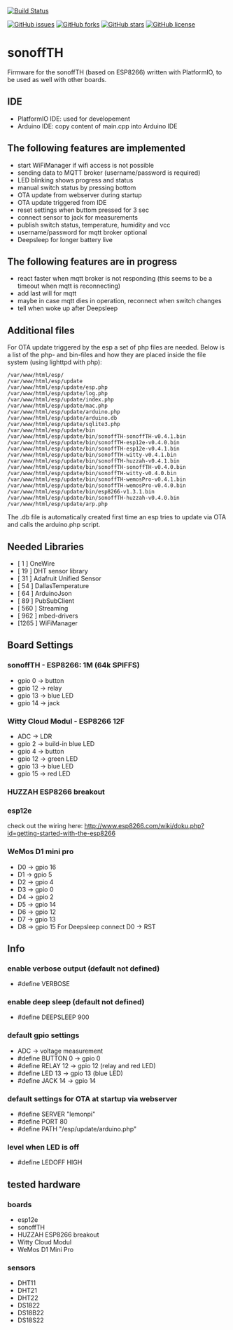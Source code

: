 [![Build Status](https://travis-ci.org/jipp/sonoffTH.svg?branch=master)](https://travis-ci.org/jipp/sonoffTH)

[![GitHub issues](https://img.shields.io/github/issues/jipp/sonoffTH.svg)](https://github.com/jipp/sonoffTH/issues)
[![GitHub forks](https://img.shields.io/github/forks/jipp/sonoffTH.svg)](https://github.com/jipp/sonoffTH/network)
[![GitHub stars](https://img.shields.io/github/stars/jipp/sonoffTH.svg)](https://github.com/jipp/sonoffTH/stargazers)
[![GitHub license](https://img.shields.io/badge/license-MIT-blue.svg)](https://raw.githubusercontent.com/jipp/sonoffTH/master/LICENSE)

# sonoffTH
Firmware for the sonoffTH (based on ESP8266) written with PlatformIO, to be used as well with other boards.

## IDE
* PlatformIO IDE: used for developement
* Arduino IDE: copy content of main.cpp into Arduino IDE

## The following features are implemented
* start WiFiManager if wifi access is not possible
* sending data to MQTT broker (username/password is required)
* LED blinking shows progress and status
* manual switch status by pressing bottom
* OTA update from webserver during startup
* OTA update triggered from IDE
* reset settings when buttom pressed for 3 sec
* connect sensor to jack for measurements
* publish switch status, temperature, humidity and vcc
* username/password for mqtt broker optional
* Deepsleep for longer battery live

## The following features are in progress
* react faster when mqtt broker is not responding (this seems to be a timeout when mqtt is reconnecting)
* add last will for mqtt
* maybe in case mqtt dies in operation, reconnect when switch changes
* tell when woke up after Deepsleep

## Additional files
For OTA update triggered by the esp a set of php files are needed. Below is a list of the php- and bin-files and how they are placed inside the file system (using lighttpd with php):

```
/var/www/html/esp/
/var/www/html/esp/update
/var/www/html/esp/update/esp.php
/var/www/html/esp/update/log.php
/var/www/html/esp/update/index.php
/var/www/html/esp/update/mac.php
/var/www/html/esp/update/arduino.php
/var/www/html/esp/update/arduino.db
/var/www/html/esp/update/sqlite3.php
/var/www/html/esp/update/bin
/var/www/html/esp/update/bin/sonoffTH-sonoffTH-v0.4.1.bin
/var/www/html/esp/update/bin/sonoffTH-esp12e-v0.4.0.bin
/var/www/html/esp/update/bin/sonoffTH-esp12e-v0.4.1.bin
/var/www/html/esp/update/bin/sonoffTH-witty-v0.4.1.bin
/var/www/html/esp/update/bin/sonoffTH-huzzah-v0.4.1.bin
/var/www/html/esp/update/bin/sonoffTH-sonoffTH-v0.4.0.bin
/var/www/html/esp/update/bin/sonoffTH-witty-v0.4.0.bin
/var/www/html/esp/update/bin/sonoffTH-wemosPro-v0.4.1.bin
/var/www/html/esp/update/bin/sonoffTH-wemosPro-v0.4.0.bin
/var/www/html/esp/update/bin/esp8266-v1.3.1.bin
/var/www/html/esp/update/bin/sonoffTH-huzzah-v0.4.0.bin
/var/www/html/esp/update/arp.php
```

The .db file is automatically created first time an esp tries to update via OTA and calls the arduino.php script.

## Needed Libraries
* [  1  ] OneWire
* [ 19  ] DHT sensor library
* [ 31  ] Adafruit Unified Sensor
* [ 54  ] DallasTemperature
* [ 64  ] ArduinoJson
* [ 89  ] PubSubClient
* [ 560 ] Streaming
* [ 962 ] mbed-drivers
* [1265 ] WiFiManager

## Board Settings
### sonoffTH - ESP8266: 1M (64k SPIFFS)
* gpio 0  -> button
* gpio 12 -> relay
* gpio 13 -> blue LED
* gpio 14 -> jack

### Witty Cloud Modul - ESP8266 12F
* ADC     -> LDR
* gpio 2  -> build-in blue LED
* gpio 4  -> button
* gpio 12 -> green LED
* gpio 13 -> blue LED
* gpio 15 -> red LED

### HUZZAH ESP8266 breakout

### esp12e
check out the wiring here:
http://www.esp8266.com/wiki/doku.php?id=getting-started-with-the-esp8266

### WeMos D1 mini pro
* D0 -> gpio 16
* D1 -> gpio 5
* D2 -> gpio 4
* D3 -> gpio 0
* D4 -> gpio 2
* D5 -> gpio 14
* D6 -> gpio 12
* D7 -> gpio 13
* D8 -> gpio 15
For Deepsleep connect D0 -> RST

## Info
### enable verbose output (default not defined)
* #define VERBOSE

### enable deep sleep (default not defined)
* #define DEEPSLEEP 900

### default gpio settings
* ADC -> voltage measurement
* #define BUTTON  0   -> gpio 0
* #define RELAY   12  -> gpio 12 (relay and red LED)
* #define LED     13  -> gpio 13 (blue LED)
* #define JACK    14  -> gpio 14

### default settings for OTA at startup via webserver
* #define SERVER  "lemonpi"
* #define PORT    80
* #define PATH    "/esp/update/arduino.php"

### level when LED is off
* #define LEDOFF  HIGH

## tested hardware
### boards
* esp12e
* sonoffTH
* HUZZAH ESP8266 breakout
* Witty Cloud Modul
* WeMos D1 Mini Pro

### sensors
* DHT11
* DHT21
* DHT22
* DS1822
* DS18B22
* DS18S22
